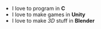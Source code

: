 - I love to program in __C__
- I love to make games in __Unity__
- I love to make _3D_ stuff in __Blender__
